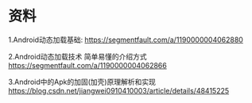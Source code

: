 # 资料
1.Android动态加载基础:
https://segmentfault.com/a/1190000004062880

2.Android动态加载技术 简单易懂的介绍方式
https://segmentfault.com/a/1190000004062866

3.Android中的Apk的加固(加壳)原理解析和实现
https://blog.csdn.net/jiangwei0910410003/article/details/48415225